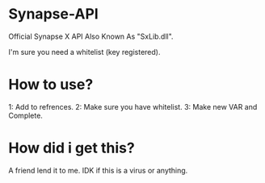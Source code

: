 # Synapse-API

Official Synapse X API Also Known As "SxLib.dll".

I'm sure you need a whitelist (key registered).

# How to use?

1: Add to refrences.
2: Make sure you have whitelist.
3: Make new VAR and Complete.

# How did i get this?

A friend lend it to me.
IDK if this is a virus or anything.

